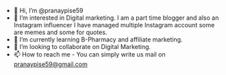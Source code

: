 - 👋 Hi, I’m @pranaypise59
- 👀 I’m interested in Digital marketing. I am a part time blogger and also an Instagram influencer I have managed multiple Instagram account some are memes and some for quotes.
- 🌱 I’m currently learning B-Pharmacy and affiliate marketing.
- 💞️ I’m looking to collaborate on Digital Marketing.
- 📫 How to reach me - You can simply write us mail on pranaypise59@gmail.com

<!---
pranaypise59/pranaypise59 is a ✨ special ✨ repository because its `README.md` (this file) appears on your GitHub profile.
You can click the Preview link to take a look at your changes.
--->
